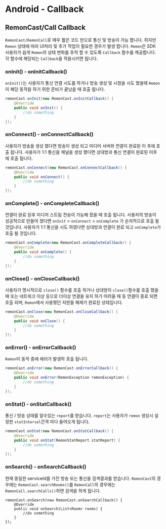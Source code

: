 # Android - Callback

## RemonCast/Call Callback

`RemonCast/RemonCall`로 매우 짧은 코드 만으로 통신 및 방송이 가능 합니다. 하지만 `Remon` 상태에 따라 UI처리 및 추가 작업이 필요한 경우가 발생 합니다. `Remon`은 SDK 사용자가 쉽게 `Remon`의 상태 변화를 추적 할 수 있도록 `Callback` 함수를 제공합니다. 각 함수에 해당되는 `Callback`을 적용시키면 됩니다.



### onInit\(\) - onInitCallback\(\)

`onInit()`는 사용자가 통신 연결 시도를 하거나 방송 생성 및 시청을 시도 했을때 `Remon`이 해당 동작을 하기 위한 준비가 끝났을 때 호출 됩니다.

```java
remonCast.onInit(new RemonCast.onInitCallback() {
    @Override
    public void onInit() {
        //do something
    }
});
```



### onConnect\(\) - onConnectCallback\(\)

사용자가 방송을 생성 했다면 방송이 생성 되고 미디어 서버와 연결이 완료된 이 후에 호출 됩니다. 사용자가 1:1 통신을 채널을 생성 했다면 상대방과 통신 연결이 완료된 이후에 호출 됩니다.

```java
remonCast.onConnect(new RemonCast.onConnectCallback() {
    @Override
    public void onConnect() {
        //do something
    }
});
```



### onComplete\(\) - onCompleteCallback\(\)

연결이 완료 된후 미디어 스트림 전송이 가능해 졌을 때 호출 됩니다. 사용자의 방송이 성공적으로 만들어 졌다면 `onInit`  &gt; `onConnect` &gt; `onComplete` 가 순차적으로 호출 될 것입니다. 사용자가 1:1 통신을 시도 하였다면 상대방과 연결이 완료 되고 `onComplete`가 호출 될 것입니다.

```java
remonCast.onComplete(new RemonCast.onCompleteCallback() {
    @Override
    public void onComplete() {
        //do something
    }
});
```



### onClose\(\) - onCloseCallback\(\)

사용자가 명시적으로 `close()` 함수를 호출 하거나 상대방이 `close()`함수를 호출 했을때 또는 네트워크 이상 등으로 더이상 연결을 유지 하기 어려울 때 등 연결이 종료 되면 호출 되며, `Remon`에서 사용했던 자원들 해제가 완료된 상태입니다.

```java
remonCast.onClose(new RemonCast.onCloseCallback() {
    @Override
    public void onClose() {
        //do something
    }
});
```



### onError\(\) - onErrorCallback\(\)

`Remon`이 동작 중에 에러가 발생하 호출 됩니다.

```java
remonCast.onError(new RemonCast.onErrorCallback() {
    @Override
    public void onError(RemonException remonException) {
        //do something
    }
});
```



### onStat\(\) - onStatCallback\(\)

통신 / 방송 상태를 알수있는 `report`를 받습니다. `report`는 사용자가 `remon` 생성시 설정한 `statInterval`간격 마다 들어오게 됩니다.

```java
remonCast.onStat(new RemonCast.onStatCallback() {
    @Override
    public void onStat(RemonStatReport statReport) {
        //do something
    }
});
```



### onSearch\(\) - onSearchCallback\(\)

현재 동일한 serviceId를 가진 방송 또는 통신을 검색결과를 받습니다. `RemonCast`의 경우에는 `RemonCast.searchRooms()`를 `RemonCall`의 경우에는 `RemonCall.searchCalls()`하면 검색을 하게 됩니다.

```text
remonCast.onSearch(new RemonCast.onSearchCallback() {
    @Override
    public void onSearch(List<Room> rooms) {
        //do something
    }
});
```

 

 

